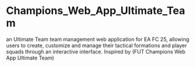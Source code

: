 # Champions_Web_App_Ultimate_Team
an Ultimate Team team management web application for EA FC 25, allowing users to create, customize and manage their tactical formations and player squads through an interactive interface. Inspired by (FUT Champions Web App Ultimate Team) 
